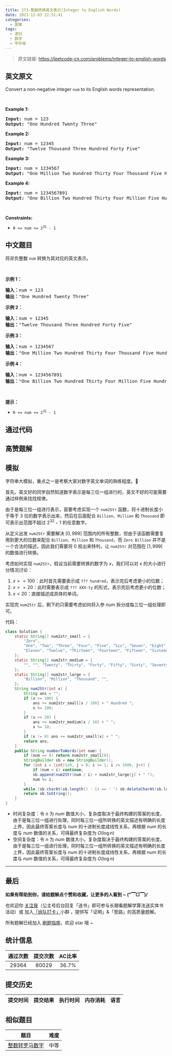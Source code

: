 ```yaml
---
title: 273-整数转换英文表示(Integer to English Words)
date: 2021-12-03 22:51:41
categories:
  - 困难
tags:
  - 递归
  - 数学
  - 字符串
---
```


> 原文链接: https://leetcode-cn.com/problems/integer-to-english-words


## 英文原文
<div><p>Convert a non-negative integer <code>num</code> to its English words representation.</p>

<p>&nbsp;</p>
<p><strong>Example 1:</strong></p>
<pre><strong>Input:</strong> num = 123
<strong>Output:</strong> "One Hundred Twenty Three"
</pre><p><strong>Example 2:</strong></p>
<pre><strong>Input:</strong> num = 12345
<strong>Output:</strong> "Twelve Thousand Three Hundred Forty Five"
</pre><p><strong>Example 3:</strong></p>
<pre><strong>Input:</strong> num = 1234567
<strong>Output:</strong> "One Million Two Hundred Thirty Four Thousand Five Hundred Sixty Seven"
</pre><p><strong>Example 4:</strong></p>
<pre><strong>Input:</strong> num = 1234567891
<strong>Output:</strong> "One Billion Two Hundred Thirty Four Million Five Hundred Sixty Seven Thousand Eight Hundred Ninety One"
</pre>
<p>&nbsp;</p>
<p><strong>Constraints:</strong></p>

<ul>
	<li><code>0 &lt;= num &lt;= 2<sup>31</sup> - 1</code></li>
</ul>
</div>

## 中文题目
<div><p>将非负整数 <code>num</code> 转换为其对应的英文表示。</p>

<p> </p>

<p><strong>示例 1：</strong></p>

<pre>
<strong>输入：</strong>num = 123
<strong>输出：</strong>"One Hundred Twenty Three"
</pre>

<p><strong>示例 2：</strong></p>

<pre>
<strong>输入：</strong>num = 12345
<strong>输出：</strong>"Twelve Thousand Three Hundred Forty Five"
</pre>

<p><strong>示例 3：</strong></p>

<pre>
<strong>输入：</strong>num = 1234567
<strong>输出：</strong>"One Million Two Hundred Thirty Four Thousand Five Hundred Sixty Seven"
</pre>

<p><strong>示例 4：</strong></p>

<pre>
<strong>输入：</strong>num = 1234567891
<strong>输出：</strong>"One Billion Two Hundred Thirty Four Million Five Hundred Sixty Seven Thousand Eight Hundred Ninety One"
</pre>

<p> </p>

<p><strong>提示：</strong></p>

<ul>
	<li><code>0 <= num <= 2<sup>31</sup> - 1</code></li>
</ul>
</div>

## 通过代码
<RecoDemo>
</RecoDemo>


## 高赞题解
## 模拟

字符串大模拟，重点之一是考察大家对数字英文单词的熟练程度。🤣

首先，英文好的同学自然知道数字表示是每三位一组进行的，英文不好的可能需要通过样例来找找规律。

由于是每三位一组进行表示，首要考虑实现一个 `num2Str` 函数，将十进制长度小于等于 $3$ 位的数字表示出来，然后在后面配合 `Billion`、`Million` 和 `Thousand` 即可表示出范围不超过 $2^{32}-1$ 的任意数字。

从定义出发 `num2Str` 需要解决 $[0, 999]$ 范围内的所有整数，但由于该函数需要复用到更大的位数来配合 `Billion`、`Million` 和 `Thousand`，而 `Zero Billion` 并不是一个合法的描述，因此我们需要将 $0$ 抠出来特判，让 `num2Str` 对范围在 $[1, 999]$ 的数值进行转换。

考虑如何实现 `num2Str`，假设当前需要转换的数字为 $x$，我们可以对 $x$ 的大小进行分情况讨论：

1. $x >= 100$：此时首先需要表示成 `??? hundred`，表示完后考虑更小的位数；
2. $x >= 20$：此时需要表示成 `??? XXX-ty` 的形式，表示完后考虑更小的位数；
3. $x < 20$：直接描述成具体的单词。

实现完 `num2Str` 后，剩下的只需要考虑如何将入参 $num$ 拆分成每三位一组处理即可。

代码：
```Java []
class Solution {
    static String[] num2str_small = {
        "Zero", 
        "One", "Two", "Three", "Four", "Five", "Six", "Seven", "Eight", "Nine", "Ten", 
        "Eleven", "Twelve", "Thirteen", "Fourteen", "Fifteen", "Sixteen", "Seventeen", "Eighteen", "Nineteen"
    };
    static String[] num2str_medium = {
        "", "", "Twenty", "Thirty", "Forty", "Fifty", "Sixty", "Seventy", "Eighty", "Ninety"
    };
    static String[] num2str_large = {
        "Billion", "Million", "Thousand", "",
    };
    String num2Str(int x) {
        String ans = "";
        if (x >= 100) {
            ans += num2str_small[x / 100] + " Hundred ";
            x %= 100;
        }
        if (x >= 20) {
            ans += num2str_medium[x / 10] + " ";
            x %= 10;
        }
        if (x != 0) ans += num2str_small[x] + " ";
        return ans;
    }
    public String numberToWords(int num) {
        if (num == 0) return num2str_small[0];
        StringBuilder sb = new StringBuilder();
        for (int i = (int)1e9, j = 0; i >= 1; i /= 1000, j++) {
            if (num < i) continue;
            sb.append(num2Str(num / i) + num2str_large[j] + " ");
            num %= i;
        }
        while (sb.charAt(sb.length() - 1) == ' ') sb.deleteCharAt(sb.length() - 1);
        return sb.toString();
    }
}
```
* 时间复杂度：令 $n$ 为 $num$ 数值大小，复杂度取决于最终构建的答案的长度，由于是每三位一组进行处理，同时每三位一组所转换的英文描述有明确的长度上界，因此最终答案长度与 $num$ 的十进制长度成线性关系，再根据 $num$ 的长度与 $num$ 数值的关系，可得最终复杂度为 $O(\log{n})$
* 空间复杂度：令 $n$ 为 $num$ 数值大小，复杂度取决于最终构建的答案的长度，由于是每三位一组进行处理，同时每三位一组所转换的英文描述有明确的长度上界，因此最终答案长度与 $num$ 的十进制长度成线性关系，再根据 $num$ 的长度与 $num$ 数值的关系，可得最终复杂度为 $O(\log{n})$

---

## 最后

**如果有帮助到你，请给题解点个赞和收藏，让更多的人看到 ~ ("▔□▔)/**

也欢迎你 [关注我](https://oscimg.oschina.net/oscnet/up-19688dc1af05cf8bdea43b2a863038ab9e5.png)（公主号后台回复「送书」即可参与长期看题解学算法送实体书活动）或 加入[「组队打卡」](https://leetcode-cn.com/u/ac_oier/)小群 ，提供写「证明」&「思路」的高质量题解。

所有题解已经加入 [刷题指南](https://github.com/SharingSource/LogicStack-LeetCode/wiki)，欢迎 star 哦 ~ 

## 统计信息
| 通过次数 | 提交次数 | AC比率 |
| :------: | :------: | :------: |
|    29364    |    80029    |   36.7%   |

## 提交历史
| 提交时间 | 提交结果 | 执行时间 |  内存消耗  | 语言 |
| :------: | :------: | :------: | :--------: | :--------: |


## 相似题目
|                             题目                             | 难度 |
| :----------------------------------------------------------: | :---------: |
| [整数转罗马数字](https://leetcode-cn.com/problems/integer-to-roman/) | 中等|
